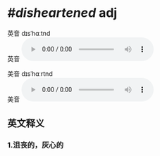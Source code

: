 # ***\#disheartened*** adj
英音 dɪsˈhɑːtnd  
英音
<audio src="./media/disheartened1_AAC.aac" controls="controls"></audio>

美音 dɪsˈhɑːrtnd  
美音
<audio src="./media/disheartened2_AAC.aac" controls="controls"></audio>



  

英文释义
---
### 1.**沮丧的，灰心的**  


